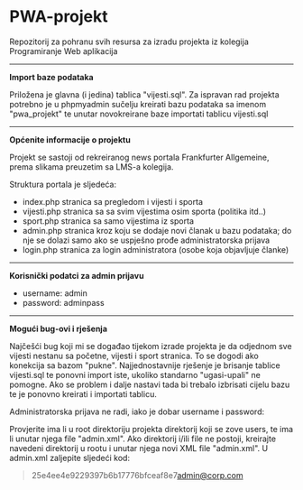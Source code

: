 # PWA-projekt
Repozitorij za pohranu svih resursa za izradu projekta iz kolegija Programiranje Web aplikacija

-----------------------------------------------------------------------------------------------
**Import baze podataka**

Priložena je glavna (i jedina) tablica "vijesti.sql". Za ispravan rad projekta potrebno je
u phpmyadmin sučelju kreirati bazu podataka sa imenom "pwa_projekt" te unutar novokreirane baze
importati tablicu vijesti.sql

-----------------------------------------------------------------------------------------------
**Općenite informacije o projektu**

Projekt se sastoji od rekreiranog news portala Frankfurter Allgemeine, prema slikama preuzetim
sa LMS-a kolegija.

Struktura portala je sljedeća:

- index.php stranica sa pregledom i vijesti i sporta
- vijesti.php stranica sa sa svim vijestima osim sporta (politika itd..)
- sport.php stranica sa samo vijestima iz sporta
- admin.php stranica kroz koju se dodaje novi članak u bazu podataka; do nje se dolazi samo ako 
  se uspješno prođe administratorska prijava
- login.php stranica za login administratora (osobe koja objavljuje članke)

-----------------------------------------------------------------------------------------------
**Korisnički podatci za admin prijavu**

- username: admin
- password: adminpass

-----------------------------------------------------------------------------------------------
**Mogući bug-ovi i rješenja**

Najčešći bug koji mi se događao tijekom izrade projekta je da odjednom sve vijesti nestanu sa
početne, vijesti i sport stranica. To se dogodi ako konekcija sa bazom "pukne". Najjednostavnije
rješenje je brisanje tablice vijesti.sql te ponovni import iste, ukoliko standarno "ugasi-upali"
ne pomogne. Ako se problem i dalje nastavi tada bi trebalo izbrisati cijelu bazu te je ponovno
kreirati i importati tablicu.

Administratorska prijava ne radi, iako je dobar username i password:

Provjerite ima li u root direktoriju projekta direktorij koji se zove users, te ima li unutar
njega file "admin.xml". Ako direktorij i/ili file ne postoji, kreirajte navedeni direktorij u 
rootu i unutar njega novi XML file "admin.xml". U admin.xml zaljepite sljedeći kod:

><?xml version="1.0"?>
><user><password>25e4ee4e9229397b6b17776bfceaf8e7</password><email>admin@corp.com</email></user>

